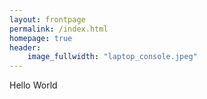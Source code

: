 ```yaml
---
layout: frontpage
permalink: /index.html
homepage: true
header:
    image_fullwidth: "laptop_console.jpeg"
---
```


Hello World